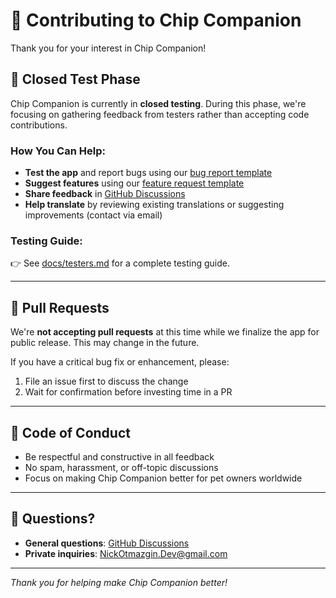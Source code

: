 # 🤝 Contributing to Chip Companion

Thank you for your interest in Chip Companion!

## 🧪 Closed Test Phase

Chip Companion is currently in **closed testing**. During this phase, we're focusing on gathering feedback from testers rather than accepting code contributions.

### How You Can Help:

- **Test the app** and report bugs using our [bug report template](https://github.com/nickotmazgin/chip_companion/issues/new?template=bug_report.yml)
- **Suggest features** using our [feature request template](https://github.com/nickotmazgin/chip_companion/issues/new?template=feature_request.yml)
- **Share feedback** in [GitHub Discussions](https://github.com/nickotmazgin/chip_companion/discussions)
- **Help translate** by reviewing existing translations or suggesting improvements (contact via email)

### Testing Guide:
👉 See [docs/testers.md](docs/testers.md) for a complete testing guide.

---

## 🚧 Pull Requests

We're **not accepting pull requests** at this time while we finalize the app for public release. This may change in the future.

If you have a critical bug fix or enhancement, please:
1. File an issue first to discuss the change
2. Wait for confirmation before investing time in a PR

---

## 📜 Code of Conduct

- Be respectful and constructive in all feedback
- No spam, harassment, or off-topic discussions
- Focus on making Chip Companion better for pet owners worldwide

---

## 📧 Questions?

- **General questions**: [GitHub Discussions](https://github.com/nickotmazgin/chip_companion/discussions)
- **Private inquiries**: NickOtmazgin.Dev@gmail.com

---

_Thank you for helping make Chip Companion better!_

